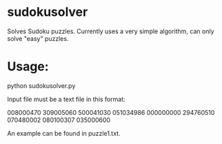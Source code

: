 # sudokusolver

Solves Sudoku puzzles. Currently uses a very simple algorithm, can only solve "easy" puzzles.

# Usage:

python sudokusolver.py <inputfile>

Input file must be a text file in this format:

008000470
309005060
500041030
051034986
000000000
294760510
070480002
080100307
035000600

An example can be found in puzzle1.txt.
